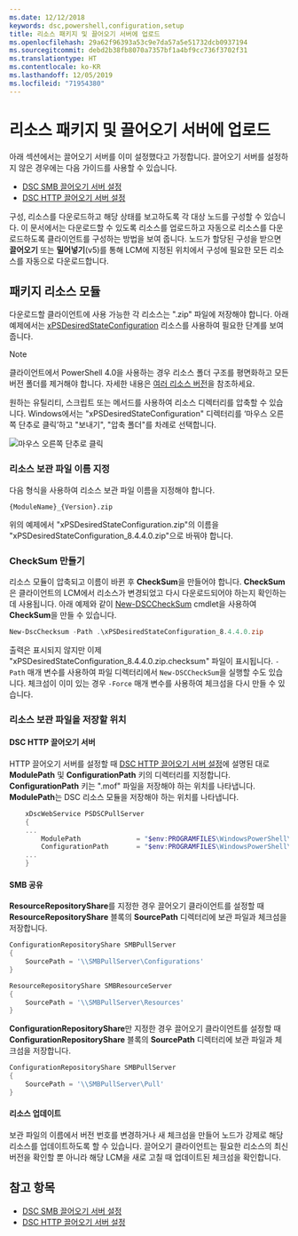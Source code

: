 ```yaml
---
ms.date: 12/12/2018
keywords: dsc,powershell,configuration,setup
title: 리소스 패키지 및 끌어오기 서버에 업로드
ms.openlocfilehash: 29a62f96393a53c9e7da57a5e51732dcb0937194
ms.sourcegitcommit: debd2b38fb8070a7357bf1a4bf9cc736f3702f31
ms.translationtype: HT
ms.contentlocale: ko-KR
ms.lasthandoff: 12/05/2019
ms.locfileid: "71954380"
---
```

# <a name="package-and-upload-resources-to-a-pull-server"></a>리소스 패키지 및 끌어오기 서버에 업로드

아래 섹션에서는 끌어오기 서버를 이미 설정했다고 가정합니다. 끌어오기 서버를 설정하지 않은 경우에는 다음 가이드를 사용할 수 있습니다.

- [DSC SMB 끌어오기 서버 설정](pullServerSmb.md)
- [DSC HTTP 끌어오기 서버 설정](pullServer.md)

구성, 리소스를 다운로드하고 해당 상태를 보고하도록 각 대상 노드를 구성할 수 있습니다. 이 문서에서는 다운로드할 수 있도록 리소스를 업로드하고 자동으로 리소스를 다운로드하도록 클라이언트를 구성하는 방법을 보여 줍니다. 노드가 할당된 구성을 받으면 **끌어오기** 또는 **밀어넣기**(v5)를 통해 LCM에 지정된 위치에서 구성에 필요한 모든 리소스를 자동으로 다운로드합니다.

## <a name="package-resource-modules"></a>패키지 리소스 모듈

다운로드할 클라이언트에 사용 가능한 각 리소스는 ".zip" 파일에 저장해야 합니다. 아래 예제에서는 [xPSDesiredStateConfiguration](https://www.powershellgallery.com/packages/xPSDesiredStateConfiguration/8.4.0.0) 리소스를 사용하여 필요한 단계를 보여 줍니다.

> [!NOTE]
> 클라이언트에서 PowerShell 4.0을 사용하는 경우 리소스 폴더 구조를 평면화하고 모든 버전 폴더를 제거해야 합니다. 자세한 내용은 [여러 리소스 버전](../configurations/import-dscresource.md#multiple-resource-versions)을 참조하세요.

원하는 유틸리티, 스크립트 또는 메서드를 사용하여 리소스 디렉터리를 압축할 수 있습니다. Windows에서는 "xPSDesiredStateConfiguration" 디렉터리를 ‘마우스 오른쪽 단추로 클릭’하고 "보내기", "압축 폴더"를 차례로 선택합니다. 

![마우스 오른쪽 단추로 클릭](../media/right-click.gif)

### <a name="naming-the-resource-archive"></a>리소스 보관 파일 이름 지정

다음 형식을 사용하여 리소스 보관 파일 이름을 지정해야 합니다.

```
{ModuleName}_{Version}.zip
```

위의 예제에서 "xPSDesiredStateConfiguration.zip"의 이름을 "xPSDesiredStateConfiguration_8.4.4.0.zip"으로 바꿔야 합니다.

### <a name="create-checksums"></a>CheckSum 만들기

리소스 모듈이 압축되고 이름이 바뀐 후 **CheckSum**을 만들어야 합니다.  **CheckSum**은 클라이언트의 LCM에서 리소스가 변경되었고 다시 다운로드되어야 하는지 확인하는 데 사용됩니다. 아래 예제와 같이 [New-DSCCheckSum](/powershell/module/PSDesiredStateConfiguration/New-DSCCheckSum) cmdlet을 사용하여 **CheckSum**을 만들 수 있습니다.

```powershell
New-DscChecksum -Path .\xPSDesiredStateConfiguration_8.4.4.0.zip
```

출력은 표시되지 않지만 이제 "xPSDesiredStateConfiguration_8.4.4.0.zip.checksum" 파일이 표시됩니다. `-Path` 매개 변수를 사용하여 파일 디렉터리에서 `New-DSCCheckSum`을 실행할 수도 있습니다. 체크섬이 이미 있는 경우 `-Force` 매개 변수를 사용하여 체크섬을 다시 만들 수 있습니다.

### <a name="where-to-store-resource-archives"></a>리소스 보관 파일을 저장할 위치

#### <a name="on-a-dsc-http-pull-server"></a>DSC HTTP 끌어오기 서버

HTTP 끌어오기 서버를 설정할 때 [DSC HTTP 끌어오기 서버 설정](pullServer.md)에 설명된 대로 **ModulePath** 및 **ConfigurationPath** 키의 디렉터리를 지정합니다. **ConfigurationPath** 키는 ".mof" 파일을 저장해야 하는 위치를 나타냅니다. **ModulePath**는 DSC 리소스 모듈을 저장해야 하는 위치를 나타냅니다.

```powershell
    xDscWebService PSDSCPullServer
    {
    ...
        ModulePath              = "$env:PROGRAMFILES\WindowsPowerShell\DscService\Modules"
        ConfigurationPath       = "$env:PROGRAMFILES\WindowsPowerShell\DscService\Configuration"
    ...
    }

```

#### <a name="on-an-smb-share"></a>SMB 공유

**ResourceRepositoryShare**를 지정한 경우 끌어오기 클라이언트를 설정할 때 **ResourceRepositoryShare** 블록의 **SourcePath** 디렉터리에 보관 파일과 체크섬을 저장합니다.

```powershell
ConfigurationRepositoryShare SMBPullServer
{
    SourcePath = '\\SMBPullServer\Configurations'
}

ResourceRepositoryShare SMBResourceServer
{
    SourcePath = '\\SMBPullServer\Resources'
}
```

**ConfigurationRepositoryShare**만 지정한 경우 끌어오기 클라이언트를 설정할 때 **ConfigurationRepositoryShare** 블록의 **SourcePath** 디렉터리에 보관 파일과 체크섬을 저장합니다.

```powershell
ConfigurationRepositoryShare SMBPullServer
{
    SourcePath = '\\SMBPullServer\Pull'
}
```

#### <a name="updating-resources"></a>리소스 업데이트

보관 파일의 이름에서 버전 번호를 변경하거나 새 체크섬을 만들어 노드가 강제로 해당 리소스를 업데이트하도록 할 수 있습니다. 끌어오기 클라이언트는 필요한 리소스의 최신 버전을 확인할 뿐 아니라 해당 LCM을 새로 고칠 때 업데이트된 체크섬을 확인합니다.

## <a name="see-also"></a>참고 항목

- [DSC SMB 끌어오기 서버 설정](pullServerSmb.md)
- [DSC HTTP 끌어오기 서버 설정](pullServer.md)
